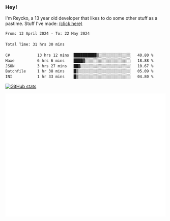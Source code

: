 ### Hey!
I'm Reycko, a 13 year old developer that likes to do some other stuff as a pastime.
Stuff I've made: [(click here)](https://pastebin.com/raw/QiNpEYja)

<!--START_SECTION:wakasection-->

```txt
From: 13 April 2024 - To: 22 May 2024

Total Time: 31 hrs 30 mins

C#            13 hrs 12 mins  ██████████▒░░░░░░░░░░░░░░   40.80 %
Haxe          6 hrs 6 mins    ████▓░░░░░░░░░░░░░░░░░░░░   18.88 %
JSON          3 hrs 27 mins   ██▓░░░░░░░░░░░░░░░░░░░░░░   10.67 %
Batchfile     1 hr 38 mins    █▒░░░░░░░░░░░░░░░░░░░░░░░   05.09 %
INI           1 hr 33 mins    █▒░░░░░░░░░░░░░░░░░░░░░░░   04.80 %
```

<!--END_SECTION:wakasection-->

[![GitHub stats](https://github-readme-stats.vercel.app/api?username=Reycko&show_icons=true&theme=dark&hide_title=true&count_private=true)](https://github.com/anuraghazra/github-readme-stats)

![Metrics](/github-metrics.svg)
